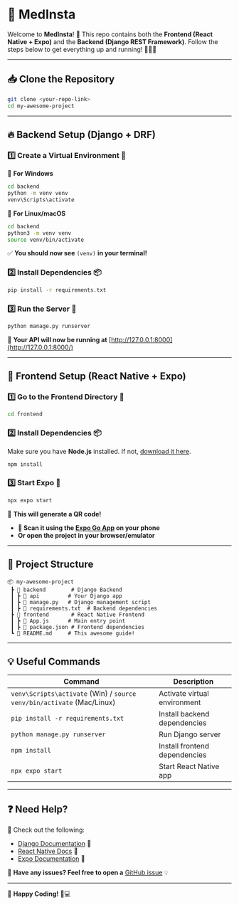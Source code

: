 # 🚀 MedInsta 

Welcome to **MedInsta**! 🎉 This repo contains both the **Frontend (React Native + Expo)** and the **Backend (Django REST Framework)**. Follow the steps below to get everything up and running! 🏃‍♂️💨  

---

## 📥 Clone the Repository  

```sh
git clone <your-repo-link>
cd my-awesome-project
```

---

## 🔥 Backend Setup (Django + DRF)  

### 1️⃣ Create a Virtual Environment 🐍  

📌 **For Windows**  
```sh
cd backend
python -m venv venv
venv\Scripts\activate
```

📌 **For Linux/macOS**  
```sh
cd backend
python3 -m venv venv
source venv/bin/activate
```

✅ **You should now see** `(venv)` **in your terminal!**  

### 2️⃣ Install Dependencies 📦  
```sh
pip install -r requirements.txt
```

### 3️⃣ Run the Server 🚀  
```sh
python manage.py runserver
```

🔗 **Your API will now be running at** [http://127.0.0.1:8000](http://127.0.0.1:8000/)  

---

## 🎨 Frontend Setup (React Native + Expo)  

### 1️⃣ Go to the Frontend Directory 📂  
```sh
cd frontend
```

### 2️⃣ Install Dependencies 📦  
Make sure you have **Node.js** installed. If not, [download it here](https://nodejs.org/).  

```sh
npm install
```

### 3️⃣ Start Expo 🚀  
```sh
npx expo start
```

👀 **This will generate a QR code!**  

- **📱 Scan it using the [Expo Go App](https://expo.dev/client) on your phone**  
- **Or open the project in your browser/emulator**  

---

## 🎯 Project Structure  

```
📦 my-awesome-project
 ┣ 📂 backend        # Django Backend
 ┃ ┣ 📂 api         # Your Django app
 ┃ ┣ 📜 manage.py   # Django management script
 ┃ ┣ 📜 requirements.txt  # Backend dependencies
 ┣ 📂 frontend       # React Native Frontend
 ┃ ┣ 📜 App.js      # Main entry point
 ┃ ┣ 📜 package.json # Frontend dependencies
 ┗ 📜 README.md     # This awesome guide!
```

---

## 💡 Useful Commands  

| Command | Description |
|---------|------------|
| `venv\Scripts\activate` (Win) / `source venv/bin/activate` (Mac/Linux) | Activate virtual environment |
| `pip install -r requirements.txt` | Install backend dependencies |
| `python manage.py runserver` | Run Django server |
| `npm install` | Install frontend dependencies |
| `npx expo start` | Start React Native app |

---

## ❓ Need Help?  

📌 Check out the following:  
- [Django Documentation](https://docs.djangoproject.com/en/stable/) 📖  
- [React Native Docs](https://reactnative.dev/docs/getting-started) 📱  
- [Expo Documentation](https://docs.expo.dev/) 🚀  

💬 **Have any issues? Feel free to open a** [GitHub issue](https://github.com/yourusername/my-awesome-project/issues) 💡  

---

🚀 **Happy Coding!** 🎉💻  

